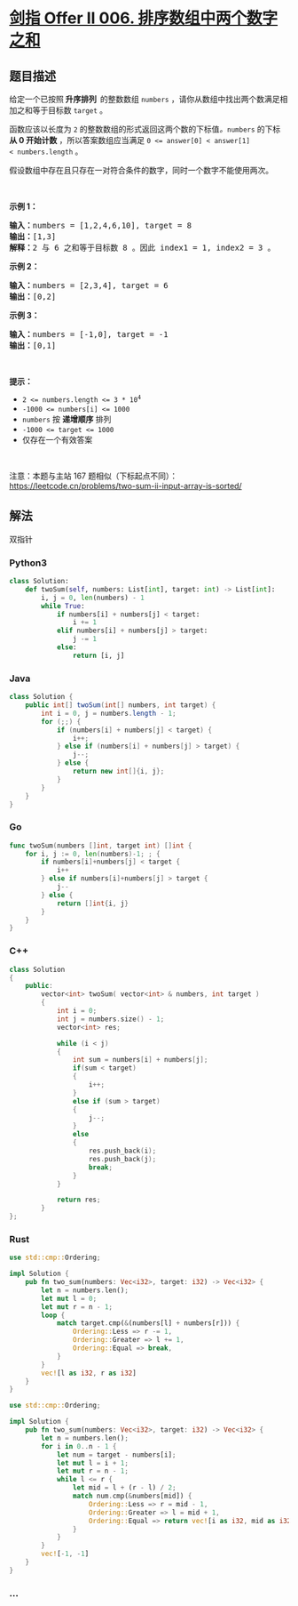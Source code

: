 # [剑指 Offer II 006. 排序数组中两个数字之和](https://leetcode.cn/problems/kLl5u1)

## 题目描述

<!-- 这里写题目描述 -->

<p>给定一个已按照<strong><em> </em>升序排列&nbsp; </strong>的整数数组&nbsp;<code>numbers</code> ，请你从数组中找出两个数满足相加之和等于目标数&nbsp;<code>target</code> 。</p>

<p>函数应该以长度为 <code>2</code> 的整数数组的形式返回这两个数的下标值<em>。</em><code>numbers</code> 的下标 <strong>从 0&nbsp;开始计数</strong> ，所以答案数组应当满足 <code>0&nbsp;&lt;= answer[0] &lt; answer[1] &lt;&nbsp;numbers.length</code>&nbsp;。</p>

<p>假设数组中存在且只存在一对符合条件的数字，同时一个数字不能使用两次。</p>

<p>&nbsp;</p>

<p><strong>示例 1：</strong></p>

<pre>
<strong>输入：</strong>numbers = [1,2,4,6,10], target = 8
<strong>输出：</strong>[1,3]
<strong>解释：</strong>2 与 6 之和等于目标数 8 。因此 index1 = 1, index2 = 3 。
</pre>

<p><strong>示例 2：</strong></p>

<pre>
<strong>输入：</strong>numbers = [2,3,4], target = 6
<strong>输出：</strong>[0,2]
</pre>

<p><strong>示例 3：</strong></p>

<pre>
<strong>输入：</strong>numbers = [-1,0], target = -1
<strong>输出：</strong>[0,1]
</pre>

<p>&nbsp;</p>

<p><strong>提示：</strong></p>

<ul>
	<li><code>2 &lt;= numbers.length &lt;= 3 * 10<sup>4</sup></code></li>
	<li><code>-1000 &lt;= numbers[i] &lt;= 1000</code></li>
	<li><code>numbers</code> 按 <strong>递增顺序</strong> 排列</li>
	<li><code>-1000 &lt;= target &lt;= 1000</code></li>
	<li>仅存在一个有效答案</li>
</ul>

<p>&nbsp;</p>

<p>注意：本题与主站 167 题相似（下标起点不同）：<a href="https://leetcode.cn/problems/two-sum-ii-input-array-is-sorted/">https://leetcode.cn/problems/two-sum-ii-input-array-is-sorted/</a></p>

## 解法

<!-- 这里可写通用的实现逻辑 -->

双指针

<!-- tabs:start -->

### **Python3**

<!-- 这里可写当前语言的特殊实现逻辑 -->

```python
class Solution:
    def twoSum(self, numbers: List[int], target: int) -> List[int]:
        i, j = 0, len(numbers) - 1
        while True:
            if numbers[i] + numbers[j] < target:
                i += 1
            elif numbers[i] + numbers[j] > target:
                j -= 1
            else:
                return [i, j]
```

### **Java**

<!-- 这里可写当前语言的特殊实现逻辑 -->

```java
class Solution {
    public int[] twoSum(int[] numbers, int target) {
        int i = 0, j = numbers.length - 1;
        for (;;) {
            if (numbers[i] + numbers[j] < target) {
                i++;
            } else if (numbers[i] + numbers[j] > target) {
                j--;
            } else {
                return new int[]{i, j};
            }
        }
    }
}
```

### **Go**

```go
func twoSum(numbers []int, target int) []int {
	for i, j := 0, len(numbers)-1; ; {
		if numbers[i]+numbers[j] < target {
			i++
		} else if numbers[i]+numbers[j] > target {
			j--
		} else {
			return []int{i, j}
		}
	}
}
```

### **C++**

```cpp
class Solution
{
    public:
        vector<int> twoSum( vector<int> & numbers, int target )
        {
            int i = 0;
            int j = numbers.size() - 1;
            vector<int> res;

            while (i < j)
            {
                int sum = numbers[i] + numbers[j];
                if(sum < target)
                {
                    i++;
                }
                else if (sum > target)
                {
                    j--;
                }
                else
                {
                    res.push_back(i);
                    res.push_back(j);
                    break;
                }
            }

            return res;
        }
};
```

### **Rust**

```rust
use std::cmp::Ordering;

impl Solution {
    pub fn two_sum(numbers: Vec<i32>, target: i32) -> Vec<i32> {
        let n = numbers.len();
        let mut l = 0;
        let mut r = n - 1;
        loop {
            match target.cmp(&(numbers[l] + numbers[r])) {
                Ordering::Less => r -= 1,
                Ordering::Greater => l += 1,
                Ordering::Equal => break,
            }
        }
        vec![l as i32, r as i32]
    }
}
```

```rust
use std::cmp::Ordering;

impl Solution {
    pub fn two_sum(numbers: Vec<i32>, target: i32) -> Vec<i32> {
        let n = numbers.len();
        for i in 0..n - 1 {
            let num = target - numbers[i];
            let mut l = i + 1;
            let mut r = n - 1;
            while l <= r {
                let mid = l + (r - l) / 2;
                match num.cmp(&numbers[mid]) {
                    Ordering::Less => r = mid - 1,
                    Ordering::Greater => l = mid + 1,
                    Ordering::Equal => return vec![i as i32, mid as i32],
                }
            }
        }
        vec![-1, -1]
    }
}
```

### **...**

```

```

<!-- tabs:end -->
